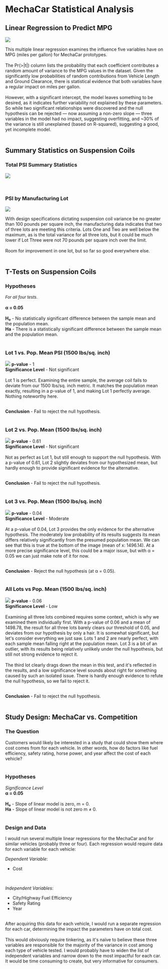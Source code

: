 # MechaCar Statistical Analysis
## Linear Regression to Predict MPG
![](./Resources/LM-Predict-MPG.png)

This multiple linear regression examines the influence five variables have on MPG (miles per gallon) for MechaCar prototypes. <br></br>
The Pr(>|t|) column lists the probability that each coefficient contributes a random amount of variance to the MPG values in the dataset. Given the significantly low probabilities of random contributions from Vehicle Length and Ground Clearance, there is statistical evidence that both variables have a regular impact on miles per gallon. <br></br>
However, with a significant intercept, the model leaves something to be desired, as it indicates further variability not explained by these parameters. So while two significant relationships were discovered and the null hypothesis can be rejected — now assuming a non-zero slope — three variables in the model had no impact, suggesting overfitting, and ~30% of the variance is still unexplained (based on R-squared), suggesting a good, yet incomplete model.
<br></br>

## Summary Statistics on Suspension Coils
### **Total PSI Summary Statistics**
![](./Resources/total_summary.png)

<br>

### **PSI by Manufacturing Lot**
![](./Resources/lot_summary.png)

With design specifications dictating suspension coil variance be no greater than 100 pounds per square inch, the manufacturing data indicates that two of three lots are meeting this criteria. Lots One and Two are well below the maximum, as is the total variance for all three lots, but it could be much lower if Lot Three were not 70 pounds per square inch over the limit. <br></br>
Room for improvement in one lot, but so far so good everywhere else.
<br></br>

## T-Tests on Suspension Coils
### **Hypotheses**
<font size=2>_For all four tests._</font><br></br>
**α = 0.05**<br></br>
**H₀** - No statistically significant difference between the sample mean and the population mean.<br>
**Ha** - There is a statistically significant difference between the sample mean and the population mean. <br></br>

### **Lot 1 vs. Pop. Mean PSI (1500 lbs/sq. inch)**
![](./Resources/lot1.png)
**p-value** - 1 <br>
**Significance Level** - Not significant <br></br>
Lot 1 is perfect. Examining the entire sample, the average coil fails to deviate from our 1500 lbs/sq. inch metric. It matches the population mean exactly, resulting in a p-value of 1, and making Lot 1 perfectly average. Nothing noteworthy here. <br></br>

**Conclusion** - Fail to reject the null hypothesis.
<br></br>

### **Lot 2 vs. Pop. Mean (1500 lbs/sq. inch)**
![](./Resources/lot2.png)
**p-value** - 0.61 <br>
**Significance Level** - Not significant <br></br>
Not as perfect as Lot 1, but still enough to support the null hypothesis. With a p-value of 0.61, Lot 2 slightly deviates from our hypothesized mean, but hardly enough to provide significant evidence for the alternative.
<br></br>

**Conclusion** - Fail to reject the null hypothesis.
<br></br>

### **Lot 3 vs. Pop. Mean (1500 lbs/sq. inch)**
![](./Resources/lot3.png)
**p-value** - 0.04 <br>
**Significance Level** - Moderate <br></br>
At a p-value of 0.04, Lot 3 provides the only evidence for the alternative hypothesis. The moderately low probability of its results suggests its mean differs relatively significantly from the presumed population mean. We can see that this is true at the bottom of the image (mean of x: 1496.14). At a more precise significance level, this could be a major issue, but with α = 0.05 we can just make note of it for now.
<br></br>

**Conclusion** - Reject the null hypothesis (at α = 0.05).
<br></br>

### **All Lots vs Pop. Mean (1500 lbs/sq. inch)**
![](./Resources/All-Lots.png)
**p-value** - 0.06 <br>
**Significance Level** - Low <br></br>
Examining all three lots combined requires some context, which is why we examined them individually first. With a p-value of 0.06 and a mean of 1498.78, the result for all three lots barely clears our threshold of 0.05, and deviates from our hypothesis by only a hair. It is somewhat significant, but let's consider everything we just saw. Lots 1 and 2 are nearly perfect, with each sample mean falling right at the population mean. Lot 3 is a bit of an outlier, with its results being relatively unlikely under the null hypothesis, but still not strong evidence to reject it. <br></br>
The third lot clearly drags down the mean in this test, and it's reflected in the results, and a low significance level sounds about right for something caused by such an isolated issue. There is hardly enough evidence to refute the null hypothesis, so we fail to reject it.
<br></br>

**Conclusion** - Fail to reject the null hypothesis.
<br></br>


## Study Design: MechaCar vs. Competition
### **The Question**
Customers would likely be interested in a study that could show them where cost comes from for each vehicle. In other words, how do factors like fuel efficiency, safety rating, horse power, and year affect the cost of each vehicle?
<br></br>

### **Hypotheses**
_Significance Level_<br>
**α = 0.05**<br></br>
**H₀** - Slope of linear model is zero, m = 0.<br>
**Ha** - Slope of linear model is not zero m ≠ 0. 
<br></br>

### **Design and Data**
I would run several multiple linear regressions for the MechaCar and for similar vehicles (probably three or four). Each regression would require data for each variable for each vehicle:<br>

_Dependent Variable_:
* Cost
<br>

_Independent Variables_:
* City/Highway Fuel Efficiency
* Safety Rating
* Year
<br></br>

After acquiring this data for each vehicle, I would run a separate regression for each car, determining the impact the parameters have on total cost.<br></br>
This would obviously require tinkering, as it's naïve to believe these three variables are responsible for the majority of the variance in cost among each type of vehicle tested. I would probably have to widen the list of independent variables and narrow down to the most impactful for each car. It would be time consuming to create, but very informative for consumers.

